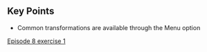 ## Key Points

- Common transformations are available through the Menu option

[Episode 8 exercise 1](episode8_ex1.md)
